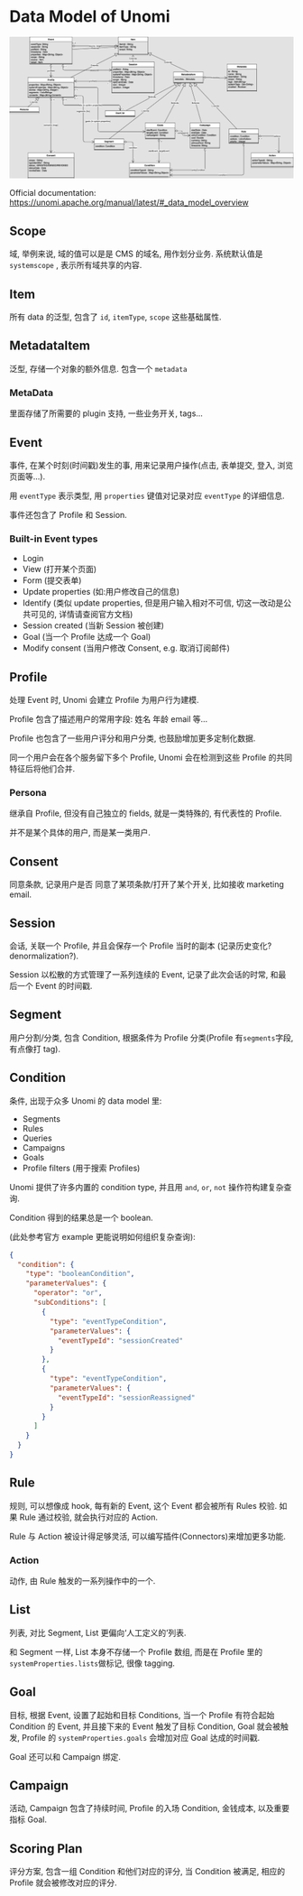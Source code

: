 # Data Model of Unomi

![Data model overview](/unomi/data-model-overview.jpg)

Official documentation: https://unomi.apache.org/manual/latest/#_data_model_overview

## Scope

域, 举例来说, 域的值可以是是 CMS 的域名, 用作划分业务. 系统默认值是 `systemscope` , 表示所有域共享的内容.

## Item

所有 data 的泛型, 包含了 `id`, `itemType`, `scope` 这些基础属性.

## MetadataItem

泛型, 存储一个对象的额外信息. 包含一个 `metadata`

### MetaData

里面存储了所需要的 plugin 支持, 一些业务开关, tags...

## Event

事件, 在某个时刻(时间戳)发生的事, 用来记录用户操作(点击, 表单提交, 登入, 浏览页面等...).

用 `eventType` 表示类型, 用 `properties` 键值对记录对应 `eventType` 的详细信息.

事件还包含了 Profile 和 Session.

### Built-in Event types

- Login
- View (打开某个页面)
- Form (提交表单)
- Update properties (如:用户修改自己的信息)
- Identify (类似 update properties, 但是用户输入相对不可信, 切这一改动是公共可见的, 详情请查阅官方文档)
- Session created (当新 Session 被创建)
- Goal (当一个 Profile 达成一个 Goal)
- Modify consent (当用户修改 Consent, e.g. 取消订阅邮件)

## Profile

处理 Event 时, Unomi 会建立 Profile 为用户行为建模.

Profile 包含了描述用户的常用字段: 姓名 年龄 email 等...

Profile 也包含了一些用户评分和用户分类, 也鼓励增加更多定制化数据.

同一个用户会在各个服务留下多个 Profile, Unomi 会在检测到这些 Profile 的共同特征后将他们合并.

### Persona

继承自 Profile, 但没有自己独立的 fields, 就是一类特殊的, 有代表性的 Profile.

并不是某个具体的用户, 而是某一类用户.

## Consent

同意条款, 记录用户是否 同意了某项条款/打开了某个开关, 比如接收 marketing email.

## Session

会话, 关联一个 Profile, 并且会保存一个 Profile 当时的副本 (记录历史变化? denormalization?).

Session 以松散的方式管理了一系列连续的 Event, 记录了此次会话的时常, 和最后一个 Event 的时间戳.

## Segment

用户分割/分类, 包含 Condition, 根据条件为 Profile 分类(Profile 有`segments`字段,有点像打 tag).

## Condition

条件, 出现于众多 Unomi 的 data model 里:

- Segments
- Rules
- Queries
- Campaigns
- Goals
- Profile filters (用于搜索 Profiles)

Unomi 提供了许多内置的 condition type, 并且用 `and`, `or`, `not` 操作符构建复杂查询.

Condition 得到的结果总是一个 boolean.

(此处参考官方 example 更能说明如何组织复杂查询):

```json
{
  "condition": {
    "type": "booleanCondition",
    "parameterValues": {
      "operator": "or",
      "subConditions": [
        {
          "type": "eventTypeCondition",
          "parameterValues": {
            "eventTypeId": "sessionCreated"
          }
        },
        {
          "type": "eventTypeCondition",
          "parameterValues": {
            "eventTypeId": "sessionReassigned"
          }
        }
      ]
    }
  }
}
```

## Rule

规则, 可以想像成 hook, 每有新的 Event, 这个 Event 都会被所有 Rules 校验. 如果 Rule 通过校验, 就会执行对应的 Action.

Rule 与 Action 被设计得足够灵活, 可以编写插件(Connectors)来增加更多功能.

### Action

动作, 由 Rule 触发的一系列操作中的一个.

## List

列表, 对比 Segment, List 更偏向‘人工定义的’列表.

和 Segment 一样, List 本身不存储一个 Profile 数组, 而是在 Profile 里的`systemProperties.lists`做标记, 很像 tagging.

## Goal

目标, 根据 Event, 设置了起始和目标 Conditions, 当一个 Profile 有符合起始 Condition 的 Event, 并且接下来的 Event 触发了目标 Condition, Goal 就会被触发, Profile 的 `systemProperties.goals` 会增加对应 Goal 达成的时间戳.

Goal 还可以和 Campaign 绑定.

## Campaign

活动, Campaign 包含了持续时间, Profile 的入场 Condition, 金钱成本, 以及重要指标 Goal.

## Scoring Plan

评分方案, 包含一组 Condition 和他们对应的评分, 当 Condition 被满足, 相应的 Profile 就会被修改对应的评分.
